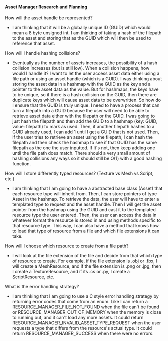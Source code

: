 #### Asset Manager Research and Planning

How will the asset handle be represented?
- I am thinking that it will be a globally unique ID (GUID) which would mean a 8 byte unsigned int. I am thinking of taking
a hash of the filepath to the asset and storing that as the GUID which will then be used to reference that asset.


How will I handle hashing collisions?
- Eventually as the number of assets increases, the possibility of a hash collision increases (but is still low). When a
collision happens, how would I handle it? I want to let the user access asset data either using a file path or using an
asset handle (which is a GUID). I was thinking about storing the asset data in a hashmap with the GUID as the key and
a pointer to the asset data as the value. But for hashmaps, the keys have to be unique, so if there is a hash collision
on the GUID, then there are duplicate keys which will cause asset data to be overwritten. So how do I ensure that the 
GUID is truly unique. I need to have a process that can turn a filepath into a GUID because the user will need to 
be able to retrieve asset data either with the filepath or the GUID. I was going to just hash the filepath and then add 
the GUID to a hashmap (key: GUID, value: filepath) to mark as used. Then, if another filepath hashes to a GUID already used, I can add 1 until I get a 
GUID that is not used. Then, if the user tries to retrieve an asset using the filepath, I can hash the filepath and then
check the hashmap to see if that GUID has the same filepath as the one the user inputted. If It's not, then keep adding one
until the file path does match. There should a very small amount of hashing collisions any ways so it should still be O(1) 
with a good hashing function.

How will I store differently typed resources? (Texture vs Mesh vs Script, etc.)
- I am thinking that I am going to have a abstracted base class (Asset) that each resource type will inherit from. Then, I
can store pointers of type Asset in the hashmap. To retrieve the data, the user will have to enter a templated type to
request and the asset handle. Then I will get the asset pointer from the hashmap using the GUID and cast it to the
templated resource type the user entered. Then, the user can access the data in whatever format the resource is stored in and
using methods specific to that resource type. This way, I can also have a method that knows how to load that type of resource
from a file and which file extensions it can take.

How will I choose which resource to create from a file path?
- I will look at the file extension of the file and decide from that which type of resource to create. For example,
if the file extension is .obj or .fbx, I will create a MeshResource, and if the file extension is .png or .jpg, then I 
create a TextureResource, and if its .cs or .py, I create a ScriptResource, etc.


What is the error handling strategy?
- I am thinking that I am going to use a C style error handling strategy by returning error codes that come from an enum.
Like I can return a RESOURCE_MANAGER_FILE_NOT_FOUND when the file can't be found or RESOURCE_MANAGER_OUT_OF_MEMORY when the
memory is close to running out, and it can't load any more assets. It could return RESOURCE_MANAGER_INVALID_ASSET_TYPE_REQUEST when
the user requests a type that differs from the resource's actual type. It could return RESOURCE_MANAGER_SUCCESS when there were
no errors.
